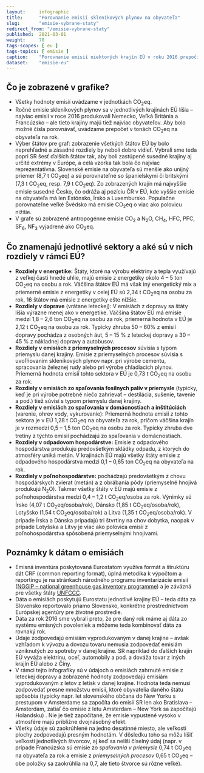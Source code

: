 ```yaml
---
layout:     infographic
title:      "Porovnanie emisií skleníkových plynov na obyvateľa"
slug:       "emisie-vybrane-staty"
redirect_from: "/emisie-vybrane-staty"
published:  2021-03-01
weight:     70
tags-scopes: [ eu ]
tags-topics: [ emisie ]
caption:    "Porovnanie emisií niektorých krajín EÚ v roku 2016 prepočítaných na obyvateľa (jednotka sú tony CO<sub>2</sub>eq na obyvateľa), zobrazené podľa sektorov."
dataset:    "emisie-eu"
---
```


## Čo je zobrazené v grafike?

* Všetky hodnoty emisií uvádzame v jednotkách <glossary id="co2eq">CO<sub>2</sub>eq</glossary>.
* Ročné emisie skleníkových plynov sa v jednotlivých krajinách EÚ líšia – najviac emisií v roce 2016 produkovali Nemecko, Veľká Británia a Francúzsko – ale tieto krajiny majú tiež najviac obyvateľov. Aby bolo možné čísla porovnávať, uvádzame prepočet v tonách CO<sub>2</sub>eq na obyvateľa na rok.
* Výber štátov pre graf: zobrazenie všetkých štátov EÚ by bolo neprehľadné a zásadné rozdiely by neboli dobre vidieť. Vybrali sme teda popri SR šesť ďalších štátov tak, aby boli zastúpené susedné krajiny aj určité extrémy v Európe, a celá vzorka tak bola čo najviac reprezentatívna. Slovenské emisie na obyvateľa sú menšie ako unijný priemer (8,7 t CO<sub>2</sub>eq) a sú porovnateľné so španielskymi či britskými (7,3 t CO<sub>2</sub>eq, resp. 7,9 t CO<sub>2</sub>eq). Zo zobrazených krajín má najvyššie emisie susedné Česko, čo odráža aj pozíciu ČR v EÚ, kde vyššie emisie na obyvateľa má len Estónsko, Írsko a Luxembursko. Populačne porovnateľne veľké Švédsko má emisie <glossary id="co2eq">CO<sub>2</sub>eq</glossary> o viac ako polovicu nižšie.
* V grafe sú zobrazené <glossary id="antropogennesklenikoveplyny">antropogénne emisie</glossary> CO<sub>2</sub> a N<sub>2</sub>O, CH<sub>4</sub>, HFC, PFC, SF<sub>6</sub>, NF<sub>3</sub> vyjadrené ako <glossary id="co2eq">CO<sub>2</sub>eq</glossary>.

## Čo znamenajú jednotlivé sektory a aké sú v nich rozdiely v rámci EÚ?

* __Rozdiely v energetike:__ Štáty, ktoré na výrobu elektriny a tepla využívajú z veľkej časti hnedé uhlie, majú emisie z energetiky okolo 4 – 5 ton CO<sub>2</sub>eq na osobu a rok. Väčšina štátov EÚ má však iný energetický mix a priemerné emisie z energetiky v celej EÚ sú 2,34 t CO<sub>2</sub>eq na osobu za rok, 16 štátov má emisie z energetiky ešte nižšie.
* __Rozdiely v doprave__ (vrátane leteckej): V emisiách z dopravy sa štáty líšia výrazne menej ako v energetike. Väčšina štátov EÚ má emisie medzi 1,8 – 2,6 ton CO<sub>2</sub>eq na osobu za rok, priemerná hodnota v EÚ je 2,12 t CO<sub>2</sub>eq na osobu za rok. Typicky zhruba 50 – 60% z emisií dopravy pochádza z osobných áut, 5 – 15 % z leteckej dopravy a 30 – 45 % z nákladnej dopravy a autobusov.
* __Rozdiely v emisiách z priemyselných procesov__ súvisia s typom priemyslu danej krajiny. Emisie z priemyselných procesov súvisia s uvoľňovaním skleníkových plynov napr. pri výrobe cementu, spracovania železnej rudy alebo pri výrobe chladiacich plynov. Priemerná hodnota emisií tohto sektora v EÚ je 0,73 t CO<sub>2</sub>eq na osobu za rok.
* __Rozdiely v emisiách zo spaľovania fosílnych palív v priemysle__  (typicky, keď je pri výrobe potrebné niečo zahrievať – destilácia, sušenie, tavenie a pod.) tiež súvisí s typom priemyslu danej krajiny.
* __Rozdiely v emisiách zo spaľovania v domácnostiach a inštitúciách__ (varenie, ohrev vody, vykurovanie): Priemerná hodnota emisií z tohto sektora je v EÚ 1,28 t CO<sub>2</sub>eq na obyvateľa za rok, pričom väčšina krajín je v rozmedzí 0,5 – 1,5 ton CO<sub>2</sub>eq na osobu za rok. Typicky zhruba dve tretiny z týchto emisií pochádzajú zo spaľovania v domácnostiach.
* __Rozdiely v odpadovom hospodárstve:__ Emisie z odpadového hospodárstva produkujú predovšetkým skládky odpadu, z ktorých do atmosféry uniká metán. V krajinách EÚ majú všetky štáty emisie z odpadového hospodárstva medzi 0,1 – 0,65 ton CO<sub>2</sub>eq na obyvateľa na rok.
* __Rozdiely v poľnohospodárstve:__ pochádzajú predovšetkým z chovu hospodárskych zvierat (metán) a z obrábania pôdy (priemyselné hnojivá produkujú N<sub>2</sub>O). Takmer všetky štáty v EÚ majú emisie z poľnohospodárstva medzi 0,4 – 1,2 t CO<sub>2</sub>eq/osoba za rok. Výnimky sú Írsko (4,07 t CO<sub>2</sub>eq/osoba/rok), Dánsko (1,85 t CO<sub>2</sub>eq/osoba/rok), Lotyšsko (1,54 t CO<sub>2</sub>eq/osoba/rok) a Litva (1,35 t CO<sub>2</sub>eq/osoba/rok). V prípade Írska a Dánska pripadajú tri štvrtiny na chov dobytka, naopak v prípade Lotyšska a Litvy je viac ako polovica emisií z poľnohospodárstva spôsobená priemyselnými hnojivami.

## Poznámky k dátam o emisiách

* Emisná inventúra poskytovaná Eurostatom využíva formát a štruktúru dát CRF (common reporting format), úplná metodika k výpočtom a reportingu je na stránkach národného programu inventarizácie emisií ([NGGIP – national greenhouse gas inventory programme](https://www.ipcc-nggip.iges.or.jp/)) a je záväzná pre všetky štáty [UNFCCC](https://cs.wikipedia.org/wiki/R%C3%A1mcov%C3%A1_%C3%BAmluva_OSN_o_zm%C4%9Bn%C4%9B_klimatu).
* Dáta o emisiách poskytujú Eurostatu jednotlivé krajiny EÚ – teda dáta za Slovensko reportovalo priamo Slovensko, konkrétne prostredníctvom Európskej agentúry pre životné prostredie.
* Dáta za rok 2016 sme vybrali preto, že pre daný rok máme aj dáta zo systému emisných povoleniek a môžeme teda kombinovať dáta za rovnaký rok.
* Údaje zodpovedajú emisiám vyprodukovaným v danej krajine – avšak vzhľadom k vývozu a dovozu tovaru nemusia zodpovedať emisiám vzniknutých zo spotreby v danej krajine. SR napríklad do ďalších krajín EÚ vyváža elektrinu, oceľ, automobily a pod. a dováža tovar z iných krajín EÚ alebo z Číny.
* V rámci tejto infografiky sú v údajoch o emisiách zahrnuté emisie z leteckej dopravy a zobrazené hodnoty zodpovedajú emisiám vyprodukovaným z letov z letísk v danej krajine. Hodnota teda nemusí zodpovedať presne množstvu emisií, ktoré obyvatelia daného štátu spôsobia (typicky napr. let slovenského občana do New Yorku s prestupom v Amsterdame sa započíta do emisií SR len ako Bratislava – Amsterdam, zatiaľ čo emisie z letu Amsterdam – New York sa započítajú Holandsku) . Nie je tiež započítané, že emisie vypustené vysoko v atmosfére majú približne dvojnásobný efekt.
* Všetky údaje sú zaokrúhlené na jedno desatinné miesto, ale veľkosti plochy zodpovedajú presným hodnotám. V dôsledku toho sa môžu líšiť veľkosti jednotlivých štvorcov, aj keď sa nelíši číselný údaj (napr. v prípade Francúzska sú emisie zo *spaľovania v priemysle* 0,74 t CO<sub>2</sub>eq na obyvateľa za rok a emisie z *priemyselných procesov* 0,65 t CO<sub>2</sub>eq – obe položky sa zaokrúhlia na 0,7, ale tieto štvorce sú rôzne veľké).

